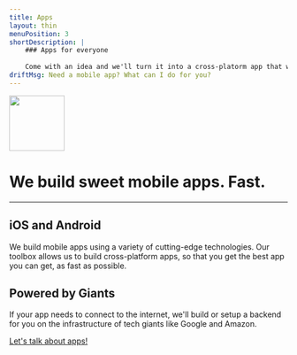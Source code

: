```yaml
---
title: Apps
layout: thin
menuPosition: 3
shortDescription: |
    ### Apps for everyone
    
    Come with an idea and we'll turn it into a cross-platorm app that will work on iOS and Android. We'll help determine the appropriate technologies to build your app, and the backend infrastructure to support it.
driftMsg: Need a mobile app? What can I do for you?
---
```


<div class="text-center">
    <img class="inline-block" src="{{'/images/phonexhdpi.png'|relative_url}}" style="width: 100px">
    <h1>We build sweet mobile apps. Fast.</h1>
    <hr>
</div>

## iOS and Android

We build mobile apps using a variety of cutting-edge technologies. Our toolbox allows us to build cross-platform apps, so that you get the best app you can get, as fast as possible.

## Powered by Giants

If your app needs to connect to the internet, we'll build or setup a backend for you on the infrastructure of tech giants like Google and Amazon.

<a href="#" class="drift-open-chat btn btn-primary" data-msg="Tell me more about this app! What do you want to build?">Let's talk about apps!</a>